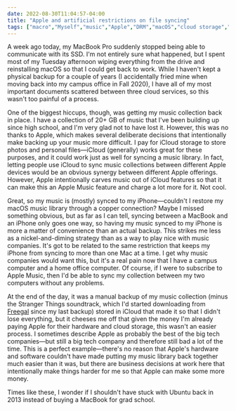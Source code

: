 ```yaml
---
date: 2022-08-30T11:04:57-04:00
title: "Apple and artificial restrictions on file syncing"
tags: ["macro","Myself","music","Apple","DRM","macOS","cloud storage","COVID-19","music streaming","streaming","streaming services","internet radio","iCloud","Apple Music","Cory Doctorow"]
---
```

A week ago today, my MacBook Pro suddenly stopped being able to communicate with its SSD. I'm not entirely sure what happened, but I spent most of my Tuesday afternoon wiping everything from the drive and reinstalling macOS so that I could get back to work. While I haven't kept a physical backup for a couple of years (I accidentally fried mine when moving back into my campus office in Fall 2020), I have all of my most important documents scattered between three cloud services, so this wasn't too painful of a process.

One of the biggest hiccups, though, was getting my music collection back in place. I have a collection of 20+ GB of music that I've been building up since high school, and I'm very glad not to have lost it. However, this was no thanks to Apple, which makes several deliberate decisions that intentionally make backing up your music more difficult. I pay for iCloud storage to store photos and personal files—iCloud (generally) works great for these purposes, and it could work just as well for syncing a music library. In fact, letting people use iCloud to sync music collections between different Apple devices would be an obvious synergy between different Apple offerings. However, Apple intentionally carves music out of iCloud features so that it can make this an Apple Music feature and charge a lot more for it. Not cool. 

Great, so my music is (mostly) synced to my iPhone—couldn't I restore my macOS music library through a copper connection? Maybe I missed something obvious, but as far as I can tell, syncing between a MacBook and an iPhone only goes one way, so having my music synced to my iPhone is more a matter of convenience than an actual backup. This strikes me less as a nickel-and-diming strategy than as a way to play nice with music companies. It's got to be related to the same restriction that keeps my iPhone from syncing to more than one Mac at a time. I get why music companies would want this, but it's a real pain now that I have a campus computer and a home office computer. Of course, if I were to subscribe to Apple Music, then I'd be able to sync my collection between my two computers without any problems. 

At the end of the day, it was a manual backup of my music collection (minus the Stranger Things soundtrack, which I'd started downloading from [Freegal](https://freegalmusic.com/) since my last backup) stored in iCloud that made it so that I didn't lose everything, but it cheeses me off that given the money I'm already paying Apple for their hardware and cloud storage, this wasn't an easier process. I sometimes describe Apple as probably the best of the big tech companies—but still a big tech company and therefore still bad a lot of the time. This is a perfect example—there's no reason that Apple's hardware and software couldn't have made putting my music library back together much easier than it was, but there are business decisions at work here that intentionally make things harder for me so that Apple can make some more money. 

Times like these, I wonder if I shouldn't have stuck with Ubuntu back in 2013 instead of buying a MacBook for grad school.
